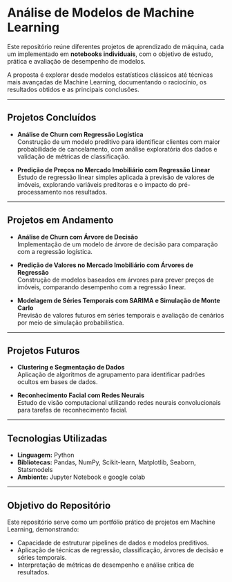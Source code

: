 # Análise de Modelos de Machine Learning

Este repositório reúne diferentes projetos de aprendizado de máquina, cada um implementado em **notebooks individuais**, com o objetivo de estudo, prática e avaliação de desempenho de modelos.

A proposta é explorar desde modelos estatísticos clássicos até técnicas mais avançadas de Machine Learning, documentando o raciocínio, os resultados obtidos e as principais conclusões.

---

## Projetos Concluídos

- **Análise de Churn com Regressão Logística**  
  Construção de um modelo preditivo para identificar clientes com maior probabilidade de cancelamento, com análise exploratória dos dados e validação de métricas de classificação.

- **Predição de Preços no Mercado Imobiliário com Regressão Linear**  
  Estudo de regressão linear simples aplicada à previsão de valores de imóveis, explorando variáveis preditoras e o impacto do pré-processamento nos resultados.

---

## Projetos em Andamento

- **Análise de Churn com Árvore de Decisão**  
  Implementação de um modelo de árvore de decisão para comparação com a regressão logística.

- **Predição de Valores no Mercado Imobiliário com Árvores de Regressão**  
  Construção de modelos baseados em árvores para prever preços de imóveis, comparando desempenho com a regressão linear.

- **Modelagem de Séries Temporais com SARIMA e Simulação de Monte Carlo**  
  Previsão de valores futuros em séries temporais e avaliação de cenários por meio de simulação probabilística.

---

## Projetos Futuros

- **Clustering e Segmentação de Dados**  
  Aplicação de algoritmos de agrupamento para identificar padrões ocultos em bases de dados.

- **Reconhecimento Facial com Redes Neurais**  
  Estudo de visão computacional utilizando redes neurais convolucionais para tarefas de reconhecimento facial.

---

## Tecnologias Utilizadas

- **Linguagem:** Python  
- **Bibliotecas:** Pandas, NumPy, Scikit-learn, Matplotlib, Seaborn, Statsmodels  
- **Ambiente:** Jupyter Notebook e google colab 

---

## Objetivo do Repositório

Este repositório serve como um portfólio prático de projetos em Machine Learning, demonstrando:  

- Capacidade de estruturar pipelines de dados e modelos preditivos.  
- Aplicação de técnicas de regressão, classificação, árvores de decisão e séries temporais.  
- Interpretação de métricas de desempenho e análise crítica de resultados.  
